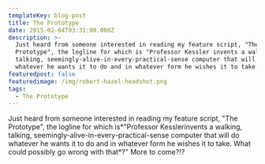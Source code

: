 ```yaml
---
templateKey: blog-post
title: The Prototype
date: 2015-02-04T03:31:00.000Z
description: >-
  Just heard from someone interested in reading my feature script, "The
  Prototype", the logline for which is "Professor Kessler invents a walking,
  talking, seemingly-alive-in-every-practical-sense computer that will do
  whatever he wants it to do and in whatever form he wishes it to take.
featuredpost: false
featuredimage: /img/robert-hazel-headshot.png
tags:
  - The Prototype
---
```

Just heard from someone interested in reading my feature script, "The Prototype", the logline for which is*"Professor Kesslerinvents a walking, talking, seemingly-alive-in-every-practical-sense computer that will do whatever he wants it to do and in whatever form he wishes it to take. What could possibly go wrong with that*?" More to come?!?
